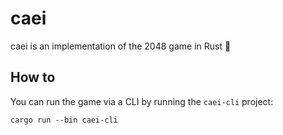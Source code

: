 # caei
caei is an implementation of the 2048 game in Rust :crab:

## How to
You can run the game via a CLI by running the `caei-cli` project:

```shell
cargo run --bin caei-cli
```
